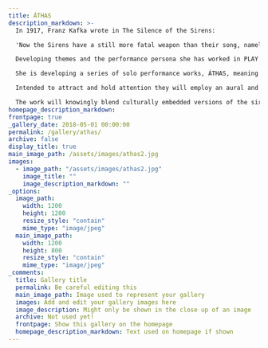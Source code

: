 ```yaml
---
title: ÁTHAS
description_markdown: >-
  In 1917, Franz Kafka wrote in The Silence of the Sirens:

  'Now the Sirens have a still more fatal weapon than their song, namely their silence. And though admittedly such a thing never happened, it is still conceivable that someone might possibly have escaped from their singing; but from their silence certainly never.'  

  Developing themes and the performance persona she has worked in PLAY IN / PLAY OUT, Clare is exploring further the possibilities of reaching new audiences through making unmediated performance works in rural locations that are perhaps less used to seeing performance art.

  She is developing a series of solo performance works, ÁTHAS, meaning joy in Irish Gaelic, to be performed in rural towns and villages, in the street, square or the field. Using repetitious action, song, pastiche, comedy and pathos; these works will be unannounced, fleeting but captivating to those who encounter them.

  Intended to attract and hold attention they will employ an aural and visual language borrowed from sources as diverse as the diva, comic female super heroes, Vera Lynn and 1970's pop girl bands in order to rework the myth of the Siren, the predatory and deceptive female who lured sailors to their deaths with their songs and their silence. Instead she represents a vocal, colourful and mature version of the attracting female that reaches out through the warmth of her persona to employ humour and surprise and invites connection with an audience, a meeting of creative spontaneity that is joyful, of the moment and of the place. 

  The work will knowingly blend culturally embedded versions of the siren female with the persona of the mature woman and relocate them in the public rural space.
homepage_description_markdown: 
frontpage: true
_gallery_date: 2018-05-01 00:00:00
permalink: /gallery/athas/
archive: false
display_title: true
main_image_path: /assets/images/athas2.jpg
images:
  - image_path: "/assets/images/athas2.jpg"
    image_title: ""
    image_description_markdown: ""
_options:
  image_path:
    width: 1200
    height: 1200
    resize_style: "contain"
    mime_type: "image/jpeg"
  main_image_path:
    width: 1200
    height: 800
    resize_style: "contain"
    mime_type: "image/jpeg"
_comments:
  title: Gallery title
  permalink: Be careful editing this
  main_image_path: Image used to represent your gallery
  images: Add and edit your gallery images here
  image_description: Might only be shown in the close up of an image
  archive: Not used yet!
  frontpage: Show this gallery on the homepage
  homepage_description_markdown: Text used on homepage if shown
---
```

